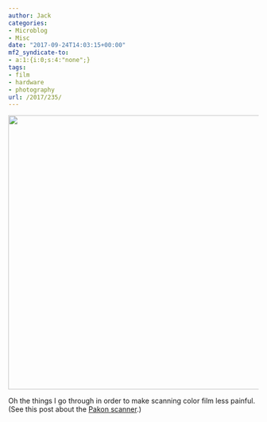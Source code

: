 ```yaml
---
author: Jack
categories:
- Microblog
- Misc
date: "2017-09-24T14:03:15+00:00"
mf2_syndicate-to:
- a:1:{i:0;s:4:"none";}
tags:
- film
- hardware
- photography
url: /2017/235/
---
```

<img class="alignnone size-full wp-image-236" src="/img/2017/09/WindowsXP-Running-2017-09-24-10-00-26.png" alt="" width="832" height="551" srcset="/img/2017/09/WindowsXP-Running-2017-09-24-10-00-26.png 832w, /img/2017/09/WindowsXP-Running-2017-09-24-10-00-26-300x199.png 300w, /img/2017/09/WindowsXP-Running-2017-09-24-10-00-26-768x509.png 768w, /img/2017/09/WindowsXP-Running-2017-09-24-10-00-26-620x411.png 620w" sizes="(max-width: 832px) 100vw, 832px" />

Oh the things I go through in order to make scanning color film less painful. (See this post about the [Pakon scanner][1].)

 [1]: https://baty.net/2015/the-kodak-pakon-f-135-plus-scanner-2/